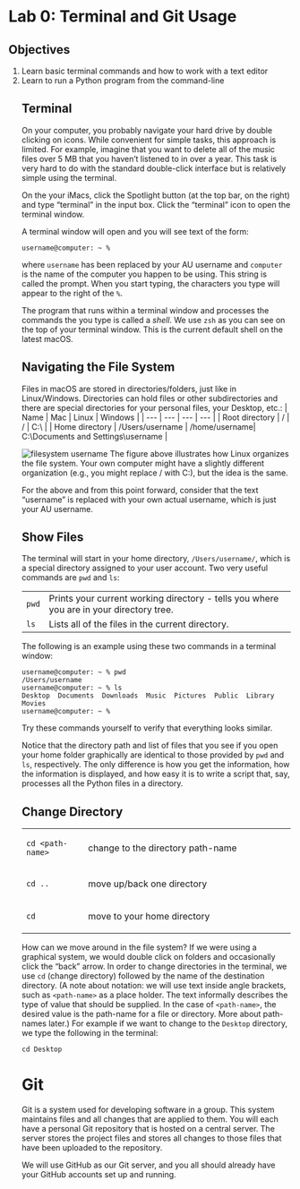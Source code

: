 # Lab 0: Terminal and Git Usage

## Objectives

<ol>
  <li>Learn basic terminal commands and how to work with a text editor</li>
  <li>Learn to run a Python program from the command-line</li>
</li>

## Terminal

On your computer, you probably navigate your hard drive by double clicking on icons. While convenient for simple tasks, this approach is limited. For example, imagine that you want to delete all of the music files over 5 MB that you haven’t listened to in over a year. This task is very hard to do with the standard double-click interface but is relatively simple using the terminal.

On the your iMacs, click the Spotlight button (at the top bar, on the right) and type “terminal” in the input box. Click the “terminal” icon to open the terminal window.

A terminal window will open and you will see text of the form:
```
username@computer: ~ %
```
where `username` has been replaced by your AU username and `computer` is the name of the computer you happen to be using. This string is called the prompt. When you start typing, the characters you type will appear to the right of the `%`.

The program that runs within a terminal window and processes the commands the you type is called a <i>shell</i>. We use `zsh` as you can see on the top of your terminal window. This is the current default shell on the latest macOS.

## Navigating the File System

Files in macOS are stored in directories/folders, just like in Linux/Windows. Directories can hold files or other subdirectories and there are special directories for your personal files, your Desktop, etc.:
| Name | Mac | Linux | Windows |
| --- | --- | --- | --- |
| Root directory | / | / | C:\ |
| Home directory | /Users/username | /home/username| C:\Documents and Settings\username |

![filesystem username](https://user-images.githubusercontent.com/52186621/166872720-fea6c655-0059-48bd-954f-7cbec43596f6.svg)
The figure above illustrates how Linux organizes the file system. Your own computer might have a slightly different organization (e.g., you might replace / with C:), but the idea is the same.

For the above and from this point forward, consider that the text “username” is replaced with your own actual username, which is just your AU username.

## Show Files

The terminal will start in your home directory, `/Users/username/`, which is a special directory assigned to your user account. Two very useful commands are `pwd` and `ls`:

|   |   |
| --- | --- |
|`pwd`| Prints your current working directory - tells you where you are in your directory tree. |
|`ls`| Lists all of the files in the current directory. |

The following is an example using these two commands in a terminal window:
```
username@computer: ~ % pwd
/Users/username
username@computer: ~ % ls
Desktop  Documents  Downloads  Music  Pictures  Public  Library  Movies
username@computer: ~ %
```
Try these commands yourself to verify that everything looks similar.

Notice that the directory path and list of files that you see if you open your home folder graphically are identical to those provided by `pwd` and `ls`, respectively. The only difference is how you get the information, how the information is displayed, and how easy it is to write a script that, say, processes all the Python files in a directory.

## Change Directory
<table class="align-default table" border="0">
<colgroup>
<col style="width: 23%">
<col style="width: 77%">
</colgroup>
<tbody>
<tr class="row-odd"><td><p><code class="docutils literal notranslate"><span class="pre">cd</span> <span class="pre">&lt;path-name&gt;</span></code></p></td>
<td><p>change to the directory path-name</p></td>
</tr>
<tr class="row-even"><td><p><code class="docutils literal notranslate"><span class="pre">cd</span> <span class="pre">..</span></code></p></td>
<td><p>move up/back one directory</p></td>
</tr>
<tr class="row-odd"><td><p><code class="docutils literal notranslate"><span class="pre">cd</span></code></p></td>
<td><p>move to your home directory</p></td>
</tr>
</tbody>
</table>

How can we move around in the file system? If we were using a graphical system, we would double click on folders and occasionally click the “back” arrow. In order to change directories in the terminal, we use `cd` (change directory) followed by the name of the destination directory. (A note about notation: we will use text inside angle brackets, such as `<path-name>` as a place holder. The text informally describes the type of value that should be supplied. In the case of `<path-name>`, the desired value is the path-name for a file or directory. More about path-names later.) For example if we want to change to the `Desktop` directory, we type the following in the terminal:
```
cd Desktop
```

# Git

Git is a system used for developing software in a group. This system maintains files and all changes that are applied to them. You will each have a personal Git repository that is hosted on a central server. The server stores the project files and stores all changes to those files that have been uploaded to the repository.

We will use GitHub as our Git server, and you all should already have your GitHub accounts set up and running.

